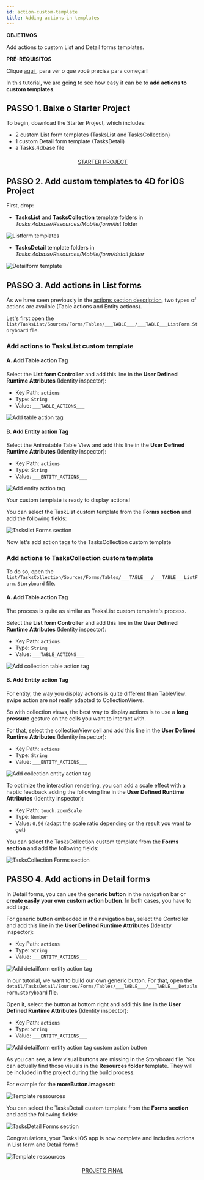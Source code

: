 ```yaml
---
id: action-custom-template
title: Adding actions in templates
---
```


<div class = "objectives"> 

**OBJETIVOS**

Add actions to custom List and Detail forms templates.</div> <div class = "prerequisites"> 

**PRÉ-REQUISITOS**

Clique [aqui ](prerequisites.html), para ver o que você precisa para começar!</div> 

In this tutorial, we are going to see how easy it can be to **add actions to custom templates**.

## PASSO 1. Baixe o Starter Project

To begin, download the Starter Project, which includes:

* 2 custom List form templates (TasksList and TasksCollection)
* 1 custom Detail form template (TasksDetail)
* a Tasks.4dbase file

<div style="text-align: center; margin-top: 20px; margin-bottom: 20px">
  <p>
    

<a class="button"
href="https://github.com/4d-for-ios/tutorial-AddingActionToTemplates/archive/1dc5aecfbea62a9999d571cb1a956f1ef6983111.zip">STARTER PROJECT</a>

  </p>
</div>

## PASSO 2. Add custom templates to 4D for iOS Project

First, drop:

* **TasksList** and **TasksCollection** template folders in *Tasks.4dbase/Resources/Mobile/form/list* folder 

![Listform templates](assets/en/actions/Listform-templates.png)

* **TasksDetail** template folders in *Tasks.4dbase/Resources/Mobile/form/detail folder*

![Detailform template](assets/en/actions/Detailform-template.png)

## PASSO 3. Add actions in List forms

As we have seen previously in the [actions section description](actions.html), two types of actions are availble (Table actions and Entity actions).

Let's first open the ```list/TasksList/Sources/Forms/Tables/___TABLE___/___TABLE___ListForm.Storyboard``` file.

### Add actions to TasksList custom template

#### A. Add Table action Tag

Select the **List form Controller** and add this line in the **User Defined Runtime Attributes** (Identity inspector):

* Key Path: ```actions```
* Type: ```String```
* Value: ```___TABLE_ACTIONS___```

![Add table action tag](assets/en/actions/Add-table-tag-taskslist.png)

#### B. Add Entity action Tag

Select the Animatable Table View and add this line in the **User Defined Runtime Attributes** (Identity inspector):

* Key Path: ```actions```
* Type: ```String```
* Value: ```___ENTITY_ACTIONS___```

![Add entity action tag](assets/en/actions/Add-entity-tag-taskslist.png)

Your custom template is ready to display actions!

You can select the TaskList custom template from the **Forms section** and add the following fields:

![Taskslist Forms section](assets/en/actions/listform-taskslist-forms-section.png)

Now let's add action tags to the TasksCollection custom template

### Add actions to TasksCollection custom template

To do so, open the ```list/TasksCollection/Sources/Forms/Tables/___TABLE___/___TABLE___ListForm.Storyboard``` file.

#### A. Add Table action Tag

The process is quite as similar as TasksList custom template's process.

Select the **List form Controller** and add this line in the **User Defined Runtime Attributes** (Identity inspector):

* Key Path: ```actions```
* Type: ```String```
* Value: ```___TABLE_ACTIONS___```

![Add collection table action tag](assets/en/actions/Add-collection-table-tag-taskslist.png)

#### B. Add Entity action Tag

For entity, the way you display actions is quite different than TableView: swipe action are not really adapted to CollectionViews.

So with collection views, the best way to display actions is to use a **long pressure** gesture on the cells you want to interact with.

For that, select the collectionView cell and add this line in the **User Defined Runtime Attributes** (Identity inspector):

* Key Path: ```actions```
* Type: ```String```
* Value: ```___ENTITY_ACTIONS___```

![Add collection entity action tag](assets/en/actions/Add-collection-entity-tag-taskslist.png)

To optimize the interaction rendering, you can add a scale effect with a haptic feedback adding the following line in the **User Defined Runtime Attributes** (Identity inspector):

* Key Path: ```touch.zoomScale```
* Type: ```Number```
* Value: ```0,96``` (adapt the scale ratio depending on the result you want to get)

You can select the TasksCollection custom template from the **Forms section** and add the following fields:

![TasksCollection Forms section](assets/en/actions/listform-taskscollection-forms-section.png)

## PASSO 4. Add actions in Detail forms

In Detail forms, you can use the **generic button** in the navigation bar or **create easily your own custom action button**. In both cases, you have to add tags.

For generic button embedded in the navigation bar, select the Controller and add this line in the **User Defined Runtime Attributes** (Identity inspector):

* Key Path: ```actions```
* Type: ```String```
* Value: ```___ENTITY_ACTIONS___```

![Add detailform entity action tag](assets/en/actions/Detail-form-action-navigationBar.png)

In our tutorial, we want to build our own generic button. For that, open the ```detail/TasksDetail/Sources/Forms/Tables/___TABLE___/___TABLE___DetailsForm.storyboard``` file.

Open it, select the button at bottom right and add this line in the **User Defined Runtime Attributes** (Identity inspector):

* Key Path: ```actions```
* Type: ```String```
* Value: ```___ENTITY_ACTIONS___```

![Add detailform entity action tag custom action button](assets/en/actions/Detail-form-action-custom-action-Button.png)

As you can see, a few visual buttons are missing in the Storyboard file. You can actually find those visuals in the **Resources folder** template. They will be included in the project during the build process.

For example for the **moreButton.imageset**:

![Template ressources](assets/en/actions/Template-Ressources.png)

You can select the TasksDetail custom template from the **Forms section** and add the following fields:

![TasksDetail Forms section](assets/en/actions/detailform-forms-section.png)

Congratulations, your Tasks iOS app is now complete and includes actions in List form and Detail form !

![Template ressources](assets/en/actions/ListForm-entity-action-tableview.png)

<div style="text-align: center; margin-top: 20px; margin-bottom: 20px">
  <p>
    

<a class="button"
href="https://github.com/4d-for-ios/tutorial-AddingActionToTemplates/releases/latest/download/tutorial-AddingActionToTemplates.zip">PROJETO FINAL</a>

  </p>
</div>